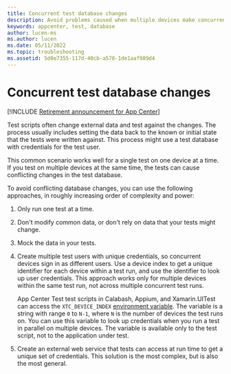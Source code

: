 ```yaml
---
title: Concurrent test database changes
description: Avoid problems caused when multiple devices make concurrent changes to the same test database during tests.
keywords: appcenter, test, database
author: lucen-ms
ms.author: lucen
ms.date: 05/11/2022
ms.topic: troubleshooting
ms.assetid: 5d0e7355-117d-40cb-a578-1de1aaf989d4 
---
```


# Concurrent test database changes
[!INCLUDE [Retirement announcement for App Center](~/includes/retirement.md)]

Test scripts often change external data and test against the changes. The process usually includes setting the data back to the known or initial state that the tests were written against. This process might use a test database with credentials for the test user.

This common scenario works well for a single test on one device at a time. If you test on multiple devices at the same time, the tests can cause conflicting changes in the test database.

To avoid conflicting database changes, you can use the following approaches, in roughly increasing order of complexity and power:

1. Only run one test at a time.
1. Don't modify common data, or don't rely on data that your tests might change.
1. Mock the data in your tests.
1. Create multiple test users with unique credentials, so concurrent devices sign in as different users. Use a device index to get a unique identifier for each device within a test run, and use the identifier to look up user credentials. This approach works only for multiple devices within the same test run, not across multiple concurrent test runs.

   App Center Test test scripts in Calabash, Appium, and Xamarin.UITest can access the `XTC_DEVICE_INDEX` [environment variable](../environment-variables.md). The variable is a string with range `0` to `N-1`, where `N` is the number of devices the test runs on. You can use this variable to look up credentials when you run a test in parallel on multiple devices. The variable is available only to the test script, not to the application under test.

1. Create an external web service that tests can access at run time to get a unique set of credentials. This solution is the most complex, but is also the most general.


